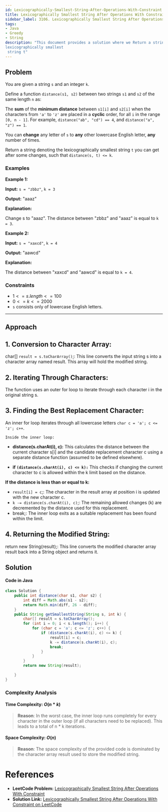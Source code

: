 ```yaml
---
id: Lexicographically-Smallest-String-After-Operations-With-Constraint
title: Lexicographically Smallest String After Operations With Constraint
sidebar_label: 3106. Lexicographically Smallest String After Operations With Constraint
tags:
- Java
- Greedy
- String  
description: "This document provides a solution where we Return a string denoting the 
lexicographically smallest
 string t"
---
```


## Problem

You are given a string `s` and an integer `k`.

Define a function `distance(s1, s2)` between two strings `s1` and `s2` of the same length `n` as:

The **sum** of the **minimum distance** between `s1[i]` and `s2[i]` when the characters from `'a'` to `'z'` are placed in a **cyclic** order, for all `i` in the range `[0, n - 1]`.
For example, `distance("ab", "cd") == 4`, and `distance("a", "z") == 1`.

You can **change** any letter of `s` to **any** other lowercase English letter, **any** number of times.

Return a string denoting the 
lexicographically smallest
string `t` you can get after some changes, such that `distance(s, t) <= k`.

### Examples

**Example 1:**

**Input:** `s = "zbbz"`, `k = 3`

**Output:** "aaaz"

**Explanation:**

Change s to "aaaz". The distance between "zbbz" and "aaaz" is equal to `k = 3`.

**Example 2:**

**Input:** `s = "xaxcd"`, `k = 4`

**Output:** "aawcd"

**Explanation:**

The distance between "xaxcd" and "aawcd" is equal to `k = 4`.


### Constraints

- $1 <= s.length <= 100$
- $0 <= k <= 2000$
- `s` consists only of lowercase English letters.

---

## Approach

## 1. Conversion to Character Array:

char[] `result = s.toCharArray()`;: This line converts the input string s into a character array named result. This array will hold the modified string.

## 2. Iterating Through Characters:

The function uses an outer for loop to iterate through each character i in the original string s.

## 3. Finding the Best Replacement Character:

An inner for loop iterates through all lowercase letters `char c = 'a'; c <= 'z'; c++`.

`Inside the inner loop:`
- **distance(s.charAt(i), c):**
This calculates the distance between the current character s[i] and the candidate replacement character c using a separate distance function (assumed to be defined elsewhere).

- **if `(distance(s.charAt(i), c) <= k):`** This checks if changing the current character to c is allowed within the k limit based on the distance.

**If the distance is less than or equal to k:**
- `result[i] = c`;: The character in the result array at position i is updated with the new character c.
- `k -= distance(s.charAt(i), c)`;: The remaining allowed changes (k) are decremented by the distance used for this replacement.
- break;: The inner loop exits as a suitable replacement has been found within the limit.

## 4. Returning the Modified String:

return new String(result);: This line converts the modified character array result back into a String object and returns it.

## Solution 

#### Code in Java

```java
class Solution {
    public int distance(char s1, char s2) {
        int diff = Math.abs(s1 - s2);
        return Math.min(diff, 26 - diff);
    }
    public String getSmallestString(String s, int k) {
        char[] result = s.toCharArray();
        for (int i = 0; i < s.length(); i++) {
            for (char c = 'a'; c <= 'z'; c++) {
                if (distance(s.charAt(i), c) <= k) {
                    result[i] = c;
                    k -= distance(s.charAt(i), c);
                    break;
                }
            }
        }
        return new String(result);
        
    }
}   
```

### Complexity Analysis

#### Time Complexity: $O(n * k)$

> **Reason**: In the worst case, the inner loop runs completely for every character in the outer loop (if all characters need to be replaced). This leads to a total of n * k iterations.

#### Space Complexity: $O(n)$

> **Reason**: The space complexity of the provided code is dominated by the character array result used to store the modified string.

# References

- **LeetCode Problem:** [Lexicographically Smallest String After Operations With Constraint](https://leetcode.com/problems/lexicographically-smallest-string-after-operations-with-constraint/description/)
- **Solution Link:** [Lexicographically Smallest String After Operations With Constraint on LeetCode](https://leetcode.com/problems/lexicographically-smallest-string-after-operations-with-constraint/solutions/)
